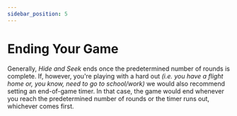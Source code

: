 ```yaml
---
sidebar_position: 5
---
```


# Ending Your Game

Generally, _Hide and Seek_ ends once the predetermined number of rounds is complete. If, however, you're playing with a hard out _(i.e. you have a flight home or, you know, need to go to school/work)_ we would also recommend setting an end-of-game timer. In that case, the game would end whenever you reach the predetermined number of rounds or the timer runs out, whichever comes first.
